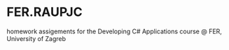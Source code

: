 # FER.RAUPJC
 homework assigements for the Developing C# Applications course @ FER, University of Zagreb

